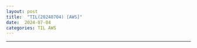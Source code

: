 ```yaml
---
layout: post
title:  "TIL(20240704) [AWS]"
date:  2024-07-04
categories: TIL AWS
---
```


---------------------------------------------------------------------

